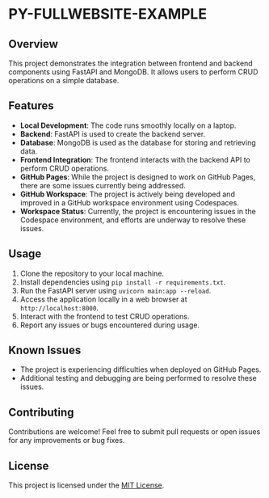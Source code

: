 # PY-FULLWEBSITE-EXAMPLE

## Overview
This project demonstrates the integration between frontend and backend components using FastAPI and MongoDB. It allows users to perform CRUD operations on a simple database.

## Features
- **Local Development**: The code runs smoothly locally on a laptop.
- **Backend**: FastAPI is used to create the backend server.
- **Database**: MongoDB is used as the database for storing and retrieving data.
- **Frontend Integration**: The frontend interacts with the backend API to perform CRUD operations.
- **GitHub Pages**: While the project is designed to work on GitHub Pages, there are some issues currently being addressed.
- **GitHub Workspace**: The project is actively being developed and improved in a GitHub workspace environment using Codespaces.
- **Workspace Status**: Currently, the project is encountering issues in the Codespace environment, and efforts are underway to resolve these issues.

## Usage
1. Clone the repository to your local machine.
2. Install dependencies using `pip install -r requirements.txt`.
3. Run the FastAPI server using `uvicorn main:app --reload`.
4. Access the application locally in a web browser at `http://localhost:8000`.
5. Interact with the frontend to test CRUD operations.
6. Report any issues or bugs encountered during usage.

## Known Issues
- The project is experiencing difficulties when deployed on GitHub Pages.
- Additional testing and debugging are being performed to resolve these issues.

## Contributing
Contributions are welcome! Feel free to submit pull requests or open issues for any improvements or bug fixes.

## License
This project is licensed under the [MIT License](LICENSE).
